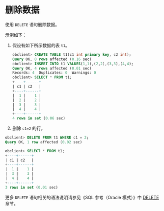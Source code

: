 # 删除数据

使用 `DELETE` 语句删除数据。

示例如下：

1. 假设有如下所示数据的表 `t1`。

   ```sql
   obclient> CREATE TABLE t1(c1 int primary key, c2 int);
   Query OK, 0 rows affected (0.16 sec)
   obclient> INSERT INTO t1 VALUES(1,1),(2,2),(3,3),(4,4);
   Query OK, 4 rows affected (0.01 sec)
   Records: 4  Duplicates: 0  Warnings: 0
   obclient> SELECT * FROM t1;
   +----+------+
   | c1 | c2   |
   +----+------+
   |  1 |    1 |
   |  2 |    2 |
   |  3 |    3 |
   |  4 |    4 |
   +----+------+
   4 rows in set (0.06 sec)
   ```

2. 删除 `c1=2` 的行。

```sql
obclient> DELETE FROM t1 WHERE c1 = 2;
Query OK, 1 row affected (0.02 sec)

obclient> SELECT * FROM t1;
+----+------+
| c1 | c2   |
+----+------+
|  1 |    1 |
|  3 |    3 |
|  4 |    4 |
+----+------+
3 rows in set (0.01 sec)
```

更多 `DELETE` 语句相关的语法说明请参见《SQL 参考（Oracle 模式）》中 [DELETE](../../4.development-guide-refactoring-1/5.sql-syntax/3.common-tenant-oracle-mode/9.sql-statement-1/2.DML/1.DELETE-1.md)章节。
